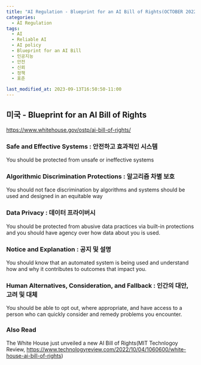 ```yaml
---
title: "AI Regulation - Blueprint for an AI Bill of Rights(OCTOBER 2022) "
categories:
  - AI Regulation
tags:
  - AI
  - Reliable AI
  - AI policy
  - Blueprint for an AI Bill
  - 인공지능
  - 안전
  - 신뢰
  - 정책
  - 표준

last_modified_at: 2023-09-13T16:50:50-11:00
---
```


## 미국 - Blueprint for an AI Bill of Rights 

https://www.whitehouse.gov/ostp/ai-bill-of-rights/

### Safe and Effective Systems : 안전하고 효과적인 시스템 
    
  You should be protected from unsafe or ineffective systems

### Algorithmic Discrimination Protections : 알고리즘 차별 보호
  
  You should not face discrimination by algorithms and systems should be used and designed in an equitable way

### Data Privacy : 데이터 프라이버시
  
  You should be protected from abusive data practices via built-in protections and you should have agency over how data about you is used. 

### Notice and Explanation : 공지 및 설명
  
  You should know that an automated system is being used and understand how and why it contributes to outcomes that impact you.

### Human Alternatives, Consideration, and Fallback : 인간의 대안, 고려 및 대체
  
  You should be able to opt out, where appropriate, and have access to a person who can quickly consider and remedy problems you encounter. 


### Also Read 
The White House just unveiled a new AI Bill of Rights(MIT Technlogoy Review, https://www.technologyreview.com/2022/10/04/1060600/white-house-ai-bill-of-rights)






